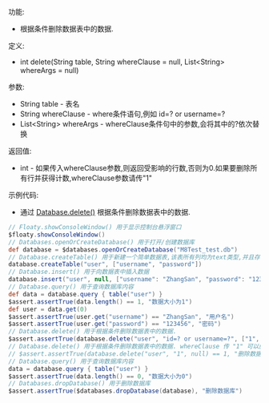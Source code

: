 功能:

+ 根据条件删除数据表中的数据.

定义:

+ int delete(String table, String whereClause = null, List\<String\> whereArgs = null)

参数:

+ String table - 表名
+ String whereClause - where条件语句,例如 id=? or username=?
+ List\<String\> whereArgs - whereClause条件句中的参数,会将其中的?依次替换

返回值:

+ int - 如果传入whereClause参数,则返回受影响的行数,否则为0.如果要删除所有行并获得计数,whereClause参数请传"1"

示例代码:

+ 通过 [Database.delete()](/API/Database/Database/README.md?id=delete) 根据条件删除数据表中的数据.

```groovy
// Floaty.showConsoleWindow() 用于显示控制台悬浮窗口
$floaty.showConsoleWindow()
// Databases.openOrCreateDatabase() 用于打开/创建数据库
def database = $databases.openOrCreateDatabase("M8Test_test.db")
// Database.createTable() 用于新建一个简单数据表,该表所有列均为text类型,并且存在自增id属性
database.createTable("user", ["username", "password"])
// Database.insert() 用于向数据表中插入数据
database.insert("user", null, ["username": "ZhangSan", "password": "123456"])
// Database.query() 用于查询数据库内容
def data = database.query { table("user") }
$assert.assertTrue(data.length() == 1, "数据大小为1")
def user = data.get(0)
$assert.assertTrue(user.get("username") == "ZhangSan", "用户名")
$assert.assertTrue(user.get("password") == "123456", "密码")
// Database.delete() 用于根据条件删除数据表中的数据.
$assert.assertTrue(database.delete("user", "id=? or username=?", ["1", "ZhangSan"]) == 1, "删除数据表数据成功")
// Database.delete() 用于根据条件删除数据表中的数据. whereClause 传 "1" 可以删除所有行并获得删除的行数
// $assert.assertTrue(database.delete("user", "1", null) == 1, "删除数据表数据成功")
// Database.query() 用于查询数据库内容
data = database.query { table("user") }
$assert.assertTrue(data.length() == 0, "数据大小为0")
// Databases.dropDatabase() 用于删除数据库
$assert.assertTrue($databases.dropDatabase(database), "删除数据库")
```